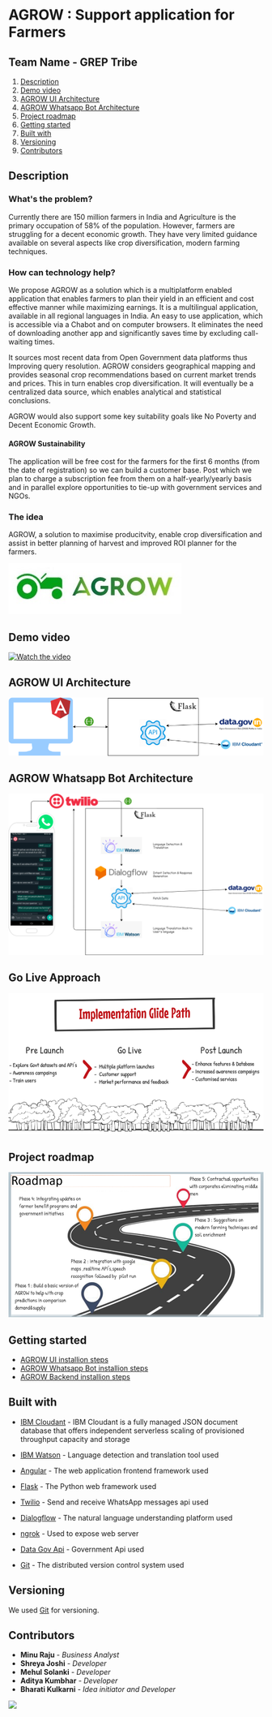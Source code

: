 # AGROW : Support application for Farmers
## Team Name - GREP Tribe

1. [Description](#description)
1. [Demo video](#demo-video)
1. [AGROW UI Architecture](#agrow-ui-architecture)
2. [AGROW Whatsapp Bot Architecture](#agrow-whatsapp-bot-architecture)
4. [Project roadmap](#project-roadmap)
5. [Getting started](#getting-started)
6. [Built with](#built-with)
7. [Versioning](#versioning)
8. [Contributors](#contributors)

## Description

### What's the problem?

Currently there are 150 million farmers in India and Agriculture is the primary occupation of 58% of the population. However, farmers are struggling for a decent economic growth. They have very limited guidance available on several aspects like crop diversification, modern farming techniques. 

### How can technology help?

We propose AGROW as a solution which is a multiplatform enabled application that enables farmers to plan their yield in an efficient and cost effective manner while maximizing earnings. It is a multilingual application, available in all regional languages in India. An easy to use application, which is accessible via a Chabot and on computer browsers. It eliminates the need of downloading another app and significantly saves time by excluding call-waiting times. 

It sources most recent data from Open Government data platforms thus
Improving query resolution. AGROW considers geographical mapping and provides seasonal crop recommendations based on current market trends and prices. This in turn enables crop diversification. It will eventually be a centralized data source, which enables analytical and statistical conclusions. 

AGROW would also support some key suitability goals like No Poverty and Decent Economic Growth.

#### AGROW Sustainability

The application will be free cost for the farmers for the first 6 months (from the date of registration) so we can build a customer base. Post which we plan to charge a subscription fee from them on a half-yearly/yearly basis and in parallel explore opportunities to tie-up with government services and NGOs.

### The idea

AGROW, a solution to maximise producitvity, enable crop diversification and assist in better planning of harvest and improved ROI planner for the farmers.

![AGrow Logo](https://github.com/bmk15897/agrow/blob/main/Documentation/AGrowLogo.jpeg)

## Demo video

[![Watch the video](someUrl)](someUrl)

## AGROW UI Architecture

![AGrow UI Application](https://github.com/bmk15897/agrow/blob/main/agrowFrontend/AGrowAngularUIArchitecture.png)

## AGROW Whatsapp Bot Architecture

![AGrow Whatsapp Bot](https://github.com/bmk15897/agrow/blob/main/agrowWhatsappBot/AGrowWhatsappBotArchitectureWithDescription.png)

## Go Live Approach

![AGrow GoLive Approach](https://github.com/bmk15897/agrow/blob/main/Documentation/GoLiveApproach.png)

## Project roadmap

![AGrow Logo](https://github.com/bmk15897/agrow/blob/main/Documentation/AGROWRoadmap.png)



## Getting started

* [AGROW UI installion steps](https://github.com/bmk15897/agrow/blob/main/agrowFrontend/README.md)
* [AGROW Whatsapp Bot installion steps](https://github.com/bmk15897/agrow/blob/main/agrowWhatsappBot/README.md)
* [AGROW Backend installion steps](https://github.com/bmk15897/agrow/blob/main/agrowBackend/README.md)


## Built with

* [IBM Cloudant](https://cloud.ibm.com/catalog/services/cloudant) - IBM Cloudant is a fully managed JSON document database that offers independent serverless scaling of provisioned throughput capacity and storage
* [IBM Watson](https://www.ibm.com/in-en/watson) - Language detection and translation tool used
* [Angular](https://angular.io/) - The web application frontend framework used
* [Flask](https://flask.palletsprojects.com/) - The Python web framework used

* [Twilio](https://www.twilio.com/) - Send and receive WhatsApp messages api used
* [Dialogflow](https://cloud.google.com/dialogflow) - The natural language understanding platform used
* [ngrok](https://ngrok.com/) - Used to expose web server
* [Data Gov Api](https://data.gov.in/) - Government Api used


* [Git](https://git-scm.com/) - The distributed version control system used


## Versioning

We used [Git](https://git-scm.com/) for versioning.

## Contributors

* **Minu Raju** - *Business Analyst*
* **Shreya Joshi** - *Developer*
* **Mehul Solanki** - *Developer*
* **Aditya Kumbhar** - *Developer*
* **Bharati Kulkarni** - *Idea initiator and Developer*

<a href="https://github.com/bmk15897/agrow/graphs/contributors">
  <img src="https://contributors-img.web.app/image?repo=bmk15897/agrow" />
</a>

